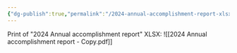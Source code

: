 ```yaml
---
{"dg-publish":true,"permalink":"/2024-annual-accomplishment-report-xlsx/","noteIcon":"","created":"2025-05-20T10:31:33.269-05:00"}
---
```


Print of "2024 Annual accomplishment report" XLSX: ![[2024 Annual accomplishment report - Copy.pdf]]